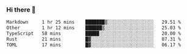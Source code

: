 ### Hi there 👋

<!--
**WShiBin/WShiBin** is a ✨ _special_ ✨ repository because its `README.md` (this file) appears on your GitHub profile.

Here are some ideas to get you started:

- 🔭 I’m currently working on ...
- 🌱 I’m currently learning ...
- 👯 I’m looking to collaborate on ...
- 🤔 I’m looking for help with ...
- 💬 Ask me about ...
- 📫 How to reach me: ...
- 😄 Pronouns: ...
- ⚡ Fun fact: ...
-->

<!--START_SECTION:waka-->

```txt
Markdown     1 hr 25 mins    ███████▒░░░░░░░░░░░░░░░░░   29.51 %
Other        1 hr 12 mins    ██████▒░░░░░░░░░░░░░░░░░░   25.03 %
TypeScript   58 mins         █████░░░░░░░░░░░░░░░░░░░░   20.00 %
Rust         21 mins         █▓░░░░░░░░░░░░░░░░░░░░░░░   07.31 %
TOML         17 mins         █▓░░░░░░░░░░░░░░░░░░░░░░░   06.17 %
```

<!--END_SECTION:waka-->
